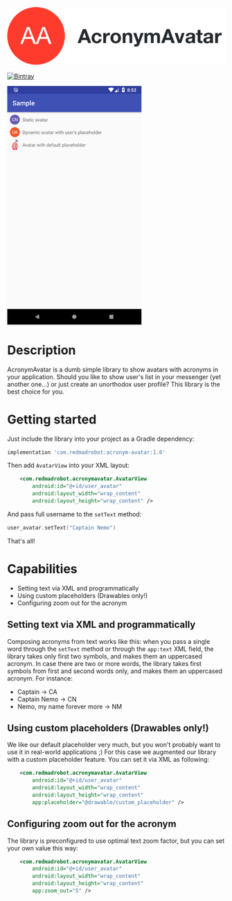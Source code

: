 <img src="https://github.com/RedMadRobot/acronym-avatar/blob/assets/assets/logo.png" alt="Logo" />

[![Bintray](https://api.bintray.com/packages/redmadrobot-opensource/android/acronym-avatar/images/download.svg)](https://bintray.com/redmadrobot-opensource/android/acronym-avatar/_latestVersion)

<img src="https://github.com/RedMadRobot/acronym-avatar/blob/assets/assets/sample.png" alt="UI sample" width="310"/>

# Description

AcronymAvatar is a dumb simple library to show avatars with acronyms in your application. Should you like to show user's list in your messenger (yet another one...) or just create an unorthodox user profile? This library is the best choice for you.

# Getting started

Just include the library into your project as a Gradle dependency: 
```Groovy
implementation 'com.redmadrobot:acronym-avatar:1.0'
``` 

Then add `AvatarView` into your XML layout:
```XML
    <com.redmadrobot.acronymavatar.AvatarView
        android:id="@+id/user_avatar"
        android:layout_width="wrap_content"
        android:layout_height="wrap_content" />
```        

And pass full username to the `setText` method:
```Kotlin
user_avatar.setText("Captain Nemo")
```

That's all!


# Capabilities

* Setting text via XML and programmatically
* Using custom placeholders (Drawables only!)
* Configuring zoom out for the acronym

## Setting text via XML and programmatically
Composing acronyms from text works like this: when you pass a single word through the `setText` method or through the `app:text` XML field, the library takes only first two symbols, and makes them an uppercased acronym. In case there are two or more words, the library takes first symbols from first and second words only, and makes them an uppercased acronym. For instance:
* Captain -> CA
* Captain Nemo -> CN
* Nemo, my name forever more -> NM

## Using custom placeholders (Drawables only!)
We like our default placeholder very much, but you won't probably want to use it in real-world applications ;) For this case we augmented our library with a custom placeholder feature. You can set it via XML as following:
```XML
    <com.redmadrobot.acronymavatar.AvatarView
        android:id="@+id/user_avatar"
        android:layout_width="wrap_content"
        android:layout_height="wrap_content" 
        app:placeholder="@drawable/custom_placeholder" />
```

## Configuring zoom out for the acronym
The library is preconfigured to use optimal text zoom factor, but you can set your own value this way:
```XML
    <com.redmadrobot.acronymavatar.AvatarView
        android:id="@+id/user_avatar"
        android:layout_width="wrap_content"
        android:layout_height="wrap_content" 
        app:zoom_out="5" />
```
